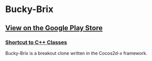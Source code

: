 <h1>Bucky-Brix</h1>

<h2><a href="https://play.google.com/store/apps/details?id=org.cocos2dx.HelloWorld">View on the Google Play Store</a></h2>

<h3><a href="https://github.com/buckyoung/Bucky-Brix/tree/master/Classes">Shortcut to C++ Classes</a></h3>

<p>Bucky-Brix is a breakout clone written in the Cocos2d-x framework.</p>